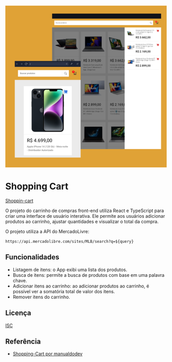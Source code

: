 
<img src="./public/example.png"></img>


# Shopping Cart

<a href="https://shopping-cart-eight-topaz.vercel.app/">Shoppin-cart</a>

O projeto do carrinho de compras front-end utiliza React e TypeScript para criar uma interface de usuário interativa. Ele permite aos usuários adicionar produtos ao carrinho, ajustar quantidades e visualizar o total da compra. 

O projeto utiliza a API do MercadoLivre:
```
https://api.mercadolibre.com/sites/MLB/search?q=${query}
```

## Funcionalidades

- Listagem de itens: o App exibi uma lista dos produtos.
- Busca de itens: permite a busca de produtos com base em uma palavra chave.
- Adicionar itens ao carrinho: ao adicionar produtos ao carrinho, é possível ver a somatória total de valor dos itens.
- Remover itens do carrinho.


## Licença

[ISC](https://choosealicense.com/licenses/isc/)


## Referência

 - [Shopping-Cart por manualdodev](https://github.com/manualdodev/shopping-cart)

